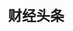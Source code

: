 ---
description: 界面简洁，内容应景。夫复何求？
layout: post
results:
- primaryGenreName: News
  version: '1.0.1'
  trackViewUrl: https://itunes.apple.com/cn/app/cai-jing-tou-tiao/id728095545?mt=8&uo=4
  artworkUrl100: http://a1769.phobos.apple.com/us/r30/Purple6/v4/8b/18/c6/8b18c66e-e4ae-cee9-7d18-7e0fa210f3b7/mzl.cpazodmw.png
  artworkUrl60: http://a846.phobos.apple.com/us/r30/Purple6/v4/00/b0/3f/00b03f34-d4eb-19a1-54a9-1ae50b078dfb/icon57-cai.png
  userRatingCountForCurrentVersion: 4
  sellerName: XUN LIANG LIU
  supportedDevices:
  - iPadThirdGen
  - iPodTouchFifthGen
  - iPadFourthGen4G
  - iPadWifi
  - iPad23G
  - iPhone4S
  - iPhone5
  - iPadMini4G
  - iPhone-3GS
  - iPad2Wifi
  - iPodTouchourthGen
  - iPhone5c
  - iPadMini
  - iPad3G
  - iPhone5s
  - iPhone4
  - iPadFourthGen
  - iPodTouchThirdGen
  - iPadThirdGen4G
  genres:
  - 新闻
  - 财务
  trackName: 财经头条
  description: 财经头条是一款专为关注财经和金融理财的人士设计的手机app，每日精选了各大财经网站的头条新闻内容，包括了和讯网、21世纪经济报道、FT中文网、金融界、东方财富网、华尔街日报、财新网、创业邦、投资界、凤凰网、南方周末、参考消息、看天下、雪球财经等媒体的最新内容，覆盖了炒股、股票、美股、基金、理财、保险等类别，小软件包含大智慧，你的支持是我们前进的动力。
  price: 0
  trackId: 728095545
  releaseDate: '2014-01-15T01:01:57Z'
  screenshotUrls:
  - http://a3.mzstatic.com/us/r30/Purple6/v4/0c/fc/f0/0cfcf0ad-3d7f-b02b-5c23-ae0d82a32308/screen1136x1136.jpeg
  - http://a2.mzstatic.com/us/r30/Purple6/v4/fa/c6/05/fac6054d-ccb0-b34d-f9fe-b61b56d5a39b/screen1136x1136.jpeg
  - http://a1.mzstatic.com/us/r30/Purple/v4/01/7f/84/017f8434-da27-3e8a-420f-e5c065873e6d/screen1136x1136.jpeg
  - http://a3.mzstatic.com/us/r30/Purple6/v4/75/7f/67/757f6734-d354-46a8-379b-6ba4708874c4/screen1136x1136.jpeg
  artistViewUrl: https://itunes.apple.com/cn/artist/xun-liang-liu/id727465896?uo=4
  primaryGenreId: 6009
  averageUserRatingForCurrentVersion: 5
  kind: software
  fileSizeBytes: '4635237'
  bundleId: com.news.finance
  trackContentRating: 4+
  artistName: XUN LIANG LIU
  trackCensoredName: 财经头条
  isGameCenterEnabled: false
  contentAdvisoryRating: 4+
  languageCodesISO2A:
  - DA
  - EN
  - ZH
  - ES
  - ZH
  features: &a []
  wrapperType: software
  artworkUrl512: http://a1769.phobos.apple.com/us/r30/Purple6/v4/8b/18/c6/8b18c66e-e4ae-cee9-7d18-7e0fa210f3b7/mzl.cpazodmw.png
  formattedPrice: 免费
  artistId: 727465896
  genreIds:
  - '6009'
  - '6015'
  currency: CNY
  ipadScreenshotUrls: *a
category: 新闻
tags: tag1
resultCount: 1
title: 财经头条

---